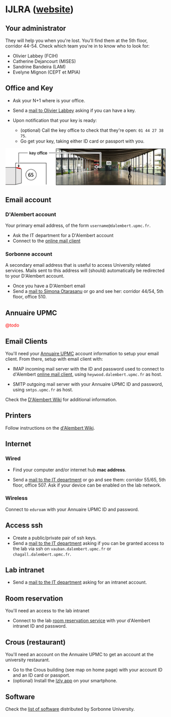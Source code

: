 # IJLRA ([website](http://www.dalembert.upmc.fr))

## Your administrator

They will help you when you're lost. You'll find them at the 5th floor, corridor 44-54. Check which team you're in to know who to look for:


- Olivier Labbey (FCIH)
- Catherine Dejancourt (MISES)
- Sandrine Bandeira (LAM)
- Evelyne Mignon (CEPT et MPIA)


## Office and Key

- Ask your N+1 where is your office.

- Send a [mail to Olivier Labbey](mailto:labbey@dalembert.upmc.fr) asking if you can have a key.

- Upon notification that your key is ready:
    - (optional) Call the key office to check that they're open: `01 44 27 38 75`.
    - Go get your key, taking either ID card or passport with you.

![Screenshot](img/map_key_office.png)


## Email account

### D'Alembert account

Your primary email address, of the form `username@dalembert.upmc.fr`.

- Ask the IT department for a D'Alembert account
- Connect to the [online mail client](https://webmail.dalembert.upmc.fr/)


### Sorbonne account

A secondary email address that is useful to access University related services. Mails sent to this address will (should) automatically be redirected to your D'Alembert account.

- Once you have a D'Alembert email
- Send a [mail to Simona Otarasanu](mailto:simona.otarasanu@upmc.fr) or go and see her: corridor 44/54, 5th floor, office 510.


## Annuaire UPMC

<span style="color:red">@todo</span>

## Email Clients

You'll need your [Annuaire UPMC](https://www.annuaire.upmc.fr/upmc/indexPage.upmc) account information to setup your email client. From there, setup with email client with:

- IMAP incoming mail server with the ID and password used to connect to d'Alembert [online mail client](https://webmail.dalembert.upmc.fr/), using `heywood.dalembert.upmc.fr` as host.

- SMTP outgoing mail server with your Annuaire UPMC ID and password, using `smtps.upmc.fr` as host.

Check the [D'Alembert Wiki](http://wiki.dalembert.upmc.fr/pmwiki/pmwiki.php?n=Dalembert.Messagerie#Comptes_dalembert.upmc.fr) for additional information.


## Printers

Follow instructions on the [d'Alembert Wiki](http://wiki.dalembert.upmc.fr/pmwiki/pmwiki.php?n=Dalembert.Imprimantes).


## Internet

### Wired

- Find your computer and/or internet hub **mac address**.

- Send a [mail to the IT department](mailto:info@dalembert.upmc.fr) or go and see them: corridor 55/65, 5th floor, office 507. Ask if your device can be enabled on the lab network.


### Wireless

Connect to `eduroam` with your Annuaire UPMC ID and password.


## Access ssh

- Create a public/private pair of ssh keys.
- Send a [mail to the IT department](mailto:info@dalembert.upmc.fr) asking if you can be granted access to the lab via ssh on `vauban.dalembert.upmc.fr` or `chagall.dalembert.upmc.fr`.


## Lab intranet

- Send a [mail to the IT department](mailto:info@dalembert.upmc.fr) asking for an intranet account.


## Room reservation

You'll need an access to the lab intranet

- Connect to the lab [room reservation service](http://www.dalembert.upmc.fr/grr/week_all.php?area=2) with your d'Alembert intranet ID and password.


## Crous (restaurant)

You'll need an account on the Annuaire UPMC to get an account at the university restaurant.

- Go to the Crous building (see map on home page) with your account ID and an ID card or passport.
- (optional) Install the [Izly app](https://www.izly.fr/) on your smartphone.


## Software

Check the [list of software](http://logiciels.upmc.fr/fr/index.html) distributed by Sorbonne University.